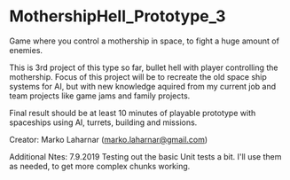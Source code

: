 # MothershipHell_Prototype_3
Game where you control a mothership in space, to fight a huge amount of enemies.

This is 3rd project of this type so far, bullet hell with player controlling the mothership.
Focus of this project will be to recreate the old space ship systems for AI, but with new knowledge aquired from my current job and team projects like game jams and family projects.

Final result should be at least 10 minutes of playable prototype with spaceships using AI, turrets, building and missions.

Creator: Marko Laharnar (marko.laharnar@gmail.com)


Additional Ntes:
7.9.2019 Testing out the basic Unit tests a bit. 
I'll use them as needed, to get more complex chunks working.
